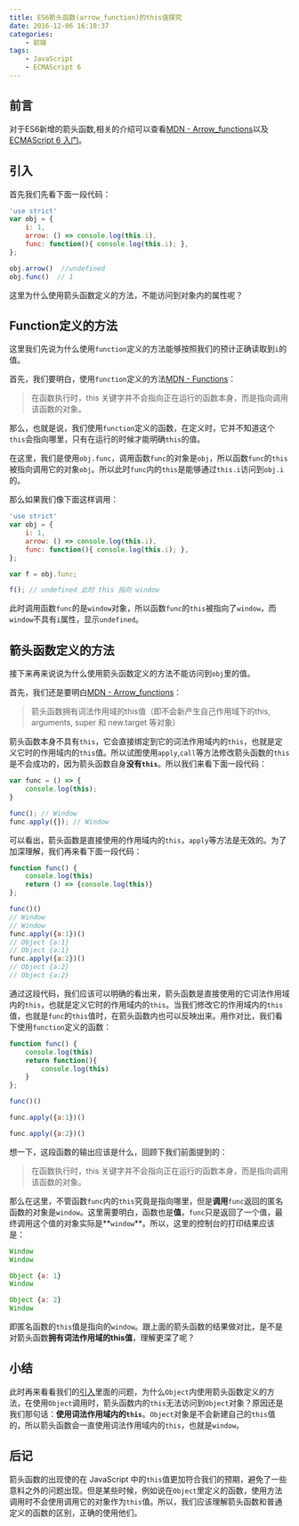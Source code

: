 ```yaml
---
title: ES6箭头函数(arrow_function)的this值探究
date: 2016-12-06 16:10:37
categories:
    - 前端
tags: 
    - JavaScript
    - ECMAScript 6
---
```

## 前言
对于ES6新增的箭头函数,相关的介绍可以查看[MDN - Arrow_functions](https://developer.mozilla.org/zh-CN/docs/Web/JavaScript/Reference/Functions/Arrow_functions)以及[ECMAScript 6 入门](http://es6.ruanyifeng.com/#docs/function#箭头函数)。

## 引入
首先我们先看下面一段代码：
```javascript
'use strict'
var obj = {
    i: 1,
    arrow: () => console.log(this.i),
    func: function(){ console.log(this.i); },
};

obj.arrow()  //undefined
obj.func()  // 1
```
这里为什么使用箭头函数定义的方法，不能访问到对象内的属性呢？

## Function定义的方法
这里我们先说为什么使用`function`定义的方法能够按照我们的预计正确读取到`i`的值。

首先，我们要明白，使用`function`定义的方法[MDN - Functions](https://developer.mozilla.org/zh-CN/docs/Web/JavaScript/Reference/Functions)：
>在函数执行时，this 关键字并不会指向正在运行的函数本身，而是指向调用该函数的对象。

那么，也就是说，我们使用`function`定义的函数，在定义时，它并不知道这个`this`会指向哪里，只有在运行的时候才能明确`this`的值。

在这里，我们是使用`obj.func`，调用函数`func`的对象是`obj`，所以函数`func`的`this`被指向调用它的对象`obj`。所以此时`func`内的`this`是能够通过`this.i`访问到`obj.i`的。

那么如果我们像下面这样调用：
```javascript
'use strict'
var obj = {
    i: 1,
    arrow: () => console.log(this.i),
    func: function(){ console.log(this.i); },
};

var f = obj.func;

f(); // undefined 此时 this 指向 window
```
此时调用函数`func`的是`window`对象，所以函数`func`的`this`被指向了`window`，而`window`不具有`i`属性，显示`undefined`。

## 箭头函数定义的方法

接下来再来说说为什么使用箭头函数定义的方法不能访问到`obj`里的值。

首先，我们还是要明白[MDN - Arrow_functions](https://developer.mozilla.org/zh-CN/docs/Web/JavaScript/Reference/Functions/Arrow_functions)：
>箭头函数拥有词法作用域的this值（即不会新产生自己作用域下的this, arguments, super 和 new.target 等对象）

箭头函数本身不具有`this`，它会直接绑定到它的词法作用域内的`this`，也就是定义它时的作用域内的`this`值。所以试图使用`apply`,`call`等方法修改箭头函数的`this`是不会成功的，因为箭头函数自身**没有`this`**。所以我们来看下面一段代码：
```javascript
var func = () => {
    console.log(this);
}

func(); // Window
func.apply({}); // Window
```
可以看出，箭头函数是直接使用的作用域内的`this`，`apply`等方法是无效的。为了加深理解，我们再来看下面一段代码：
```javascript
function func() {
    console.log(this)
    return () => {console.log(this)}
};

func()()
// Window 
// Window
func.apply({a:1})()
// Object {a:1}
// Object {a:1}
func.apply({a:2})()
// Object {a:2}
// Object {a:2}
```
通过这段代码，我们应该可以明确的看出来，箭头函数是直接使用的它词法作用域内的`this`，也就是定义它时的作用域内的`this`。当我们修改它的作用域内的`this`值，也就是`func`的`this`值时，在箭头函数内也可以反映出来。用作对比，我们看下使用`function`定义的函数：
```javascript
function func() {
    console.log(this)
    return function(){
        console.log(this)
    }
};

func()()

func.apply({a:1})()

func.apply({a:2})()
```
想一下，这段函数的输出应该是什么，回顾下我们前面提到的：
>在函数执行时，this 关键字并不会指向正在运行的函数本身，而是指向调用该函数的对象。

那么在这里，不管函数`func`内的`this`究竟是指向哪里，但是**调用**`func`返回的匿名函数的对象是`window`。这里需要明白，函数也是**值**，`func`只是返回了一个值，最终调用这个值的对象实际是**`window`**。所以，这里的控制台的打印结果应该是：
```javascript
Window
Window

Object {a: 1}
Window

Object {a: 2}
Window
```
即匿名函数的`this`值是指向的`window`。跟上面的箭头函数的结果做对比，是不是对箭头函数**拥有词法作用域的this值**，理解更深了呢？
## 小结
此时再来看看我们的[引入](#引入)里面的问题，为什么`Object`内使用箭头函数定义的方法，在使用`Object`调用时，箭头函数内的`this`无法访问到`Object`对象？原因还是我们那句话：**使用词法作用域内的`this`**。`Object`对象是不会新建自己的`this`值的，所以箭头函数会一直使用词法作用域内的`this`，也就是`window`。
## 后记
箭头函数的出现使的在 JavaScript 中的`this`值更加符合我们的预期，避免了一些意料之外的问题出现。但是某些时候，例如说在`Object`里定义的函数，使用方法调用时不会使用调用它的对象作为`this`值。所以，我们应该理解箭头函数和普通定义的函数的区别，正确的使用他们。